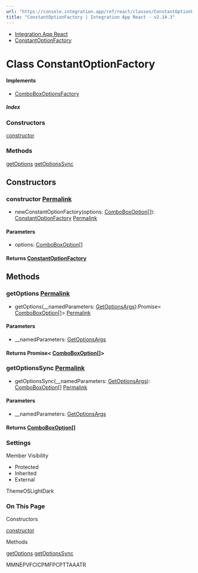 ```yaml
---
url: "https://console.integration.app/ref/react/classes/ConstantOptionFactory.html"
title: "ConstantOptionFactory | Integration App React - v2.14.3"
---
```


- [Integration App React](https://console.integration.app/ref/react/index.html)
- [ConstantOptionFactory](https://console.integration.app/ref/react/classes/ConstantOptionFactory.html)

# Class ConstantOptionFactory

#### Implements

- [ComboBoxOptionsFactory](https://console.integration.app/ref/react/interfaces/ComboBoxOptionsFactory.html)

##### Index

### Constructors

[constructor](https://console.integration.app/ref/react/classes/ConstantOptionFactory.html#constructor)

### Methods

[getOptions](https://console.integration.app/ref/react/classes/ConstantOptionFactory.html#getoptions) [getOptionsSync](https://console.integration.app/ref/react/classes/ConstantOptionFactory.html#getoptionssync)

## Constructors

### constructor [Permalink](https://console.integration.app/ref/react/classes/ConstantOptionFactory.html\#constructor)

- newConstantOptionFactory(options: [ComboBoxOption](https://console.integration.app/ref/react/interfaces/ComboBoxOption.html)\[\]): [ConstantOptionFactory](https://console.integration.app/ref/react/classes/ConstantOptionFactory.html) [Permalink](https://console.integration.app/ref/react/classes/ConstantOptionFactory.html#constructorconstantoptionfactory)





#### Parameters



- options: [ComboBoxOption](https://console.integration.app/ref/react/interfaces/ComboBoxOption.html)\[\]

#### Returns [ConstantOptionFactory](https://console.integration.app/ref/react/classes/ConstantOptionFactory.html)

## Methods

### getOptions [Permalink](https://console.integration.app/ref/react/classes/ConstantOptionFactory.html\#getoptions)

- getOptions(\_\_namedParameters: [GetOptionsArgs](https://console.integration.app/ref/react/types/GetOptionsArgs.html)):Promise< [ComboBoxOption](https://console.integration.app/ref/react/interfaces/ComboBoxOption.html)\[\]> [Permalink](https://console.integration.app/ref/react/classes/ConstantOptionFactory.html#getoptions-1)





#### Parameters



- \_\_namedParameters: [GetOptionsArgs](https://console.integration.app/ref/react/types/GetOptionsArgs.html)

#### Returns Promise< [ComboBoxOption](https://console.integration.app/ref/react/interfaces/ComboBoxOption.html)\[\]>

### getOptionsSync [Permalink](https://console.integration.app/ref/react/classes/ConstantOptionFactory.html\#getoptionssync)

- getOptionsSync(\_\_namedParameters: [GetOptionsArgs](https://console.integration.app/ref/react/types/GetOptionsArgs.html)): [ComboBoxOption](https://console.integration.app/ref/react/interfaces/ComboBoxOption.html)\[\] [Permalink](https://console.integration.app/ref/react/classes/ConstantOptionFactory.html#getoptionssync-1)





#### Parameters



- \_\_namedParameters: [GetOptionsArgs](https://console.integration.app/ref/react/types/GetOptionsArgs.html)

#### Returns [ComboBoxOption](https://console.integration.app/ref/react/interfaces/ComboBoxOption.html)\[\]

### Settings

Member Visibility

- Protected
- Inherited
- External

ThemeOSLightDark

### On This Page

Constructors

[constructor](https://console.integration.app/ref/react/classes/ConstantOptionFactory.html#constructor)

Methods

[getOptions](https://console.integration.app/ref/react/classes/ConstantOptionFactory.html#getoptions) [getOptionsSync](https://console.integration.app/ref/react/classes/ConstantOptionFactory.html#getoptionssync)

MMNEPVFCICPMFPCPTTAAATR